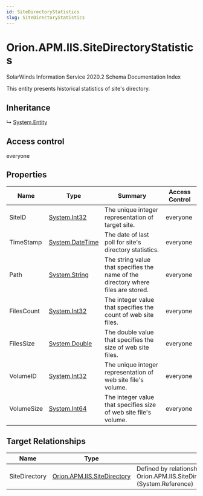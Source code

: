 ```yaml
---
id: SiteDirectoryStatistics
slug: SiteDirectoryStatistics
---
```


# Orion.APM.IIS.SiteDirectoryStatistics

SolarWinds Information Service 2020.2 Schema Documentation Index

This entity presents historical statistics of site's directory.

## Inheritance

↳ [System.Entity](./../System/Entity)

## Access control

everyone

## Properties

| Name | Type | Summary | Access Control |
| ------ | ------ | ------ | ------ |
| SiteID | [System.Int32](https://docs.microsoft.com/en-us/dotnet/api/system.int32) | The unique integer representation of target site. | everyone |
| TimeStamp | [System.DateTime](https://docs.microsoft.com/en-us/dotnet/api/system.datetime) | The date of last poll for site's directory statistics. | everyone |
| Path | [System.String](https://docs.microsoft.com/en-us/dotnet/api/system.string) | The string value that specifies the name of the directory where files are stored. | everyone |
| FilesCount | [System.Int32](https://docs.microsoft.com/en-us/dotnet/api/system.int32) | The integer value that specifies the count of web site files. | everyone |
| FilesSize | [System.Double](https://docs.microsoft.com/en-us/dotnet/api/system.double) | The double value that specifies the size of web site files. | everyone |
| VolumeID | [System.Int32](https://docs.microsoft.com/en-us/dotnet/api/system.int32) | The unique integer representation of web site file's volume. | everyone |
| VolumeSize | [System.Int64](https://docs.microsoft.com/en-us/dotnet/api/system.int64) | The integer value that specifies size of web site file's volume. | everyone |

## Target Relationships

| Name | Type | Notes |
| ------ | ------ | ------ |
| SiteDirectory | [Orion.APM.IIS.SiteDirectory](./../Orion.APM.IIS/SiteDirectory) | Defined by relationship Orion.APM.IIS.SiteDirectoryStatisticsReferencesSiteDirectory (System.Reference) |

